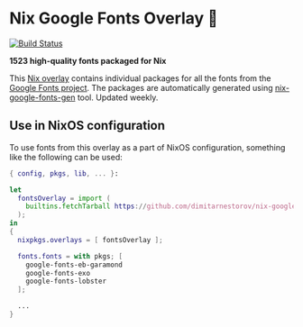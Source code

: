 # Nix Google Fonts Overlay 🎁

[![Build Status](https://travis-ci.org/dimitarnestorov/nix-google-fonts-overlay.svg?branch=master)](https://travis-ci.org/dimitarnestorov/nix-google-fonts-overlay)

**1523 high-quality fonts packaged for Nix**

This [Nix overlay](https://nixos.org) contains individual packages for all the
fonts from the [Google Fonts project](https://github.com/google/fonts). The
packages are automatically generated using
[nix-google-fonts-gen](https://github.com/dimitarnestorov/nix-google-fonts-gen) tool.
Updated weekly.

## Use in NixOS configuration

To use fonts from this overlay as a part of NixOS configuration, something like
the following can be used:

```nix
{ config, pkgs, lib, ... }:

let
  fontsOverlay = import (
    builtins.fetchTarball https://github.com/dimitarnestorov/nix-google-fonts-overlay/archive/master.tar.gz
  );
in
{
  nixpkgs.overlays = [ fontsOverlay ];

  fonts.fonts = with pkgs; [
    google-fonts-eb-garamond
    google-fonts-exo
    google-fonts-lobster
  ];

  ...
}
```
